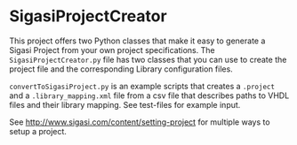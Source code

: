 SigasiProjectCreator
====================

This project offers two Python classes that make it easy to generate a Sigasi Project from your own project
 specifications. The `SigasiProjectCreator.py` file has two classes that you can use to create the project file and
 the corresponding Library configuration files.

`convertToSigasiProject.py` is an example scripts that creates a `.project` and a `.library_mapping.xml` file from a
 csv file that describes paths to VHDL files and their library mapping. See test-files for example input.

See http://www.sigasi.com/content/setting-project for multiple ways to setup a project.
